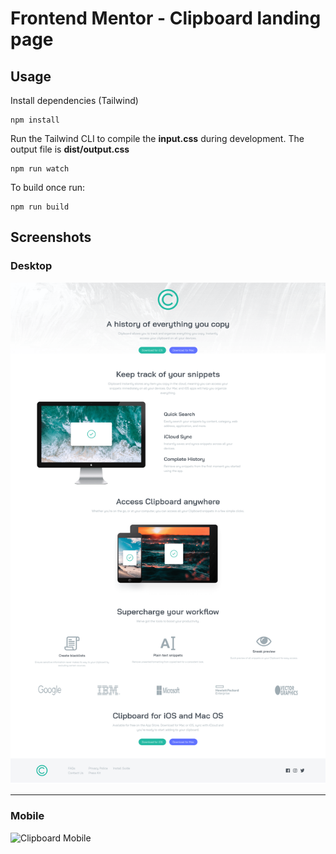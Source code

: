 # Frontend Mentor - Clipboard landing page

## Usage

Install dependencies (Tailwind)

```
npm install
```

Run the Tailwind CLI to compile the **input.css** during development. The output file is **dist/output.css**

```
npm run watch
```

To build once run:

```
npm run build
```

## Screenshots

### Desktop

![Clipboard desktop](https://github.com/galletafromjell666/frontend-mentor-challenges/blob/a0c7c2725a21df79e80e9848b98be19228fbc566/clipbpoard-landing/desktop.png)
***
### Mobile
![Clipboard Mobile](https://github.com/galletafromjell666/frontend-mentor-challenges/blob/a0c7c2725a21df79e80e9848b98be19228fbc566/clipbpoard-landing/mobile.png)


